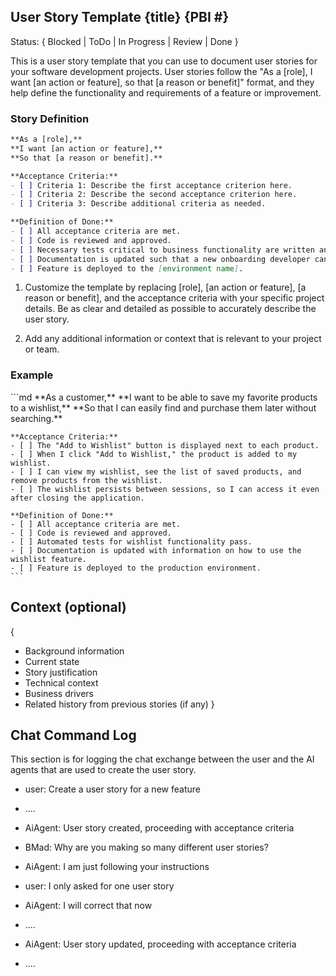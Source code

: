 ## User Story Template {title} {PBI #}

Status: { Blocked | ToDo | In Progress | Review | Done }

This is a user story template that you can use to document user stories for your software development projects. User stories follow the "As a [role], I want [an action or feature], so that [a reason or benefit]" format, and they help define the functionality and requirements of a feature or improvement.

### Story Definition

```markdown
**As a [role],**
**I want [an action or feature],**
**So that [a reason or benefit].**

**Acceptance Criteria:**
- [ ] Criteria 1: Describe the first acceptance criterion here.
- [ ] Criteria 2: Describe the second acceptance criterion here.
- [ ] Criteria 3: Describe additional criteria as needed.

**Definition of Done:**
- [ ] All acceptance criteria are met.
- [ ] Code is reviewed and approved.
- [ ] Necessary tests critical to business functionality are written and pass.
- [ ] Documentation is updated such that a new onboarding developer can understand how to operate the software.
- [ ] Feature is deployed to the [environment name].
```

1. Customize the template by replacing [role], [an action or feature], [a reason or benefit], and the acceptance criteria with your specific project details. Be as clear and detailed as possible to accurately describe the user story.

2. Add any additional information or context that is relevant to your project or team.

### Example

<example>
    ```md
    **As a customer,**
    **I want to be able to save my favorite products to a wishlist,**
    **So that I can easily find and purchase them later without searching.**

    **Acceptance Criteria:**
    - [ ] The "Add to Wishlist" button is displayed next to each product.
    - [ ] When I click "Add to Wishlist," the product is added to my wishlist.
    - [ ] I can view my wishlist, see the list of saved products, and remove products from the wishlist.
    - [ ] The wishlist persists between sessions, so I can access it even after closing the application.

    **Definition of Done:**
    - [ ] All acceptance criteria are met.
    - [ ] Code is reviewed and approved.
    - [ ] Automated tests for wishlist functionality pass.
    - [ ] Documentation is updated with information on how to use the wishlist feature.
    - [ ] Feature is deployed to the production environment.
    ```
</example>

## Context (optional)

{
   - Background information
   - Current state
   - Story justification
   - Technical context
   - Business drivers
   - Related history from previous stories (if any)
}

## Chat Command Log 

This section is for logging the chat exchange between the user and the AI agents that are used to create the user story.

<example>

- user: Create a user story for a new feature
- ....
- AiAgent: User story created, proceeding with acceptance criteria
- BMad: Why are you making so many different user stories?
- AiAgent: I am just following your instructions
- user: I only asked for one user story
- AiAgent: I will correct that now
- ....
- AiAgent: User story updated, proceeding with acceptance criteria
- ....

  </example>